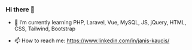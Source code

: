 ### Hi there 👋

- 🌱 I’m currently learning PHP, Laravel, Vue, MySQL, JS, jQuery, HTML, CSS, Tailwind, Bootstrap

- 📫 How to reach me: https://www.linkedin.com/in/janis-kaucis/


